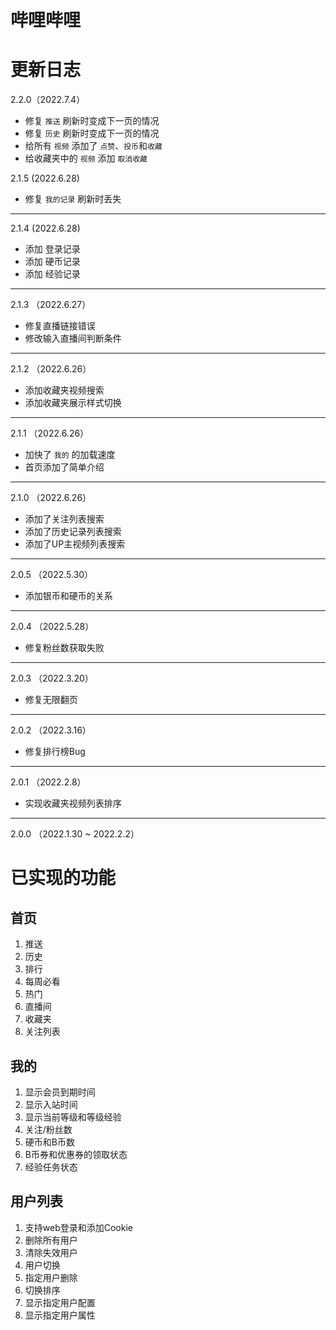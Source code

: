 # 哔哩哔哩

# 更新日志

2.2.0（2022.7.4）

- 修复 `推送` 刷新时变成下一页的情况
- 修复 `历史` 刷新时变成下一页的情况
- 给所有 `视频` 添加了 `点赞`、`投币`和`收藏`
- 给收藏夹中的 `视频` 添加 `取消收藏`

2.1.5 (2022.6.28)

- 修复 `我的记录` 刷新时丢失

---

2.1.4 (2022.6.28)

- 添加 登录记录
- 添加 硬币记录
- 添加 经验记录

---

2.1.3 （2022.6.27）

- 修复直播链接错误
- 修改输入直播间判断条件

---

2.1.2 （2022.6.26）

- 添加收藏夹视频搜索
- 添加收藏夹展示样式切换

---

2.1.1 （2022.6.26）

- 加快了 `我的` 的加载速度
- 首页添加了简单介绍

---

2.1.0 （2022.6.26）

- 添加了关注列表搜索
- 添加了历史记录列表搜索
- 添加了UP主视频列表搜索

---

2.0.5 （2022.5.30）

- 添加银币和硬币的关系

---

2.0.4 （2022.5.28）

- 修复粉丝数获取失败

---

2.0.3 （2022.3.20）

- 修复无限翻页

---

2.0.2 （2022.3.16）

- 修复排行榜Bug

---

2.0.1 （2022.2.8）

- 实现收藏夹视频列表排序

---

2.0.0 （2022.1.30 ~ 2022.2.2）

# 已实现的功能

## 首页

1. 推送
2. 历史
3. 排行
4. 每周必看
5. 热门
6. 直播间
7. 收藏夹
8. 关注列表

## 我的

1. 显示会员到期时间
2. 显示入站时间
3. 显示当前等级和等级经验
4. 关注/粉丝数
5. 硬币和B币数
6. B币券和优惠券的领取状态
7. 经验任务状态

## 用户列表

1. 支持web登录和添加Cookie
2. 删除所有用户
3. 清除失效用户
4. 用户切换
5. 指定用户删除
6. 切换排序
7. 显示指定用户配置
8. 显示指定用户属性